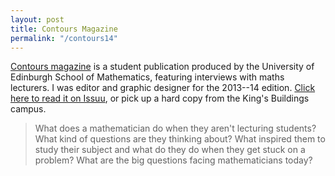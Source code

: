 ```yaml
---
layout: post
title: Contours Magazine
permalink: "/contours14"
---
```


[Contours magazine](http://www.maths.ed.ac.uk/outreach/contours-magazine) is a student publication produced by the University of Edinburgh School of Mathematics, featuring interviews with maths lecturers. I was editor and graphic designer for the 2013--14 edition. [Click here to read it on Issuu](http://issuu.com/uoemaths/docs/contours_web), or pick up a hard copy from the King's Buildings campus.

> What does a mathematician do when they aren't lecturing students? What kind of questions are they thinking about? What inspired them to study their subject and what do they do when they get stuck on a problem? What are the big questions facing mathematicians today?

<div data-configid="0/8134592" style="width:650px; height:456px; margin-left:auto; margin-right:auto;" class="issuuembed"></div><script type="text/javascript" src="//e.issuu.com/embed.js" async="true"></script>